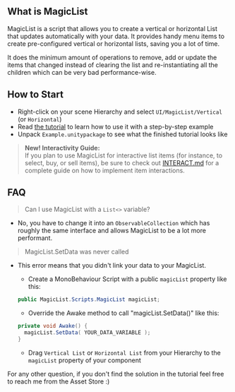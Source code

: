 What is MagicList
-----------------
MagicList is a script that allows you to create a vertical or horizontal List that updates automatically with your data.
It provides handy menu items to create pre-configured vertical or horizontal lists, saving you a lot of time.

It does the minimum amount of operations to remove, add or update the items that changed instead of clearing the list and re-instantiating all the children which can be very bad performance-wise.

How to Start
------------
- Right-click on your scene Hierarchy and select `UI/MagicList/Vertical` (or `Horizontal`)
- Read [the tutorial](./TUTORIAL) to learn how to use it with a step-by-step example
- Unpack `Example.unitypackage` to see what the finished tutorial looks like

> **New! Interactivity Guide:**  
> If you plan to use MagicList for interactive list items (for instance, to select, buy, or sell items), be sure to check out [INTERACT.md](./INTERACT.md) for a complete guide on how to implement item interactions.

FAQ
---

> Can I use MagicList with a `List<>` variable?
- No, you have to change it into an `ObservableCollection` which has roughly the same interface and allows MagicList to be a lot more performant.

> MagicList.SetData was never called
- This error means that you didn't link your data to your MagicList.
     
    - Create a MonoBehaviour Script with a public `magicList` property like this: 
    
    ```csharp
    public MagicList.Scripts.MagicList magicList;
    ```
    
    - Override the Awake method to call "magicList.SetData()" like this:
    
    ```csharp
    private void Awake() { 
      magicList.SetData( YOUR_DATA_VARIABLE ); 
    }
    ```
    
    - Drag `Vertical List` or `Horizontal List` from your Hierarchy to the `magicList` property of your component

For any other question, if you don't find the solution in the tutorial feel free to reach me from the Asset Store :)
